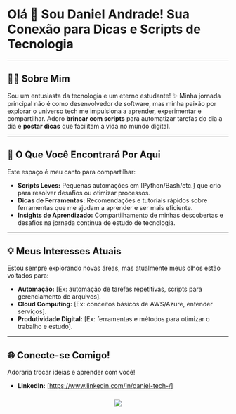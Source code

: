# Olá 👋 Sou Daniel Andrade! Sua Conexão para Dicas e Scripts de Tecnologia

---

## 👨‍💻 Sobre Mim

Sou um entusiasta da tecnologia e um eterno estudante! ✨ Minha jornada principal não é como desenvolvedor de software, mas minha paixão por explorar o universo tech me impulsiona a aprender, experimentar e compartilhar. Adoro **brincar com scripts** para automatizar tarefas do dia a dia e **postar dicas** que facilitam a vida no mundo digital.

---

## 🚀 O Que Você Encontrará Por Aqui

Este espaço é meu canto para compartilhar:

* **Scripts Leves:** Pequenas automações em [Python/Bash/etc.] que crio para resolver desafios ou otimizar processos.
* **Dicas de Ferramentas:** Recomendações e tutoriais rápidos sobre ferramentas que me ajudam a aprender e ser mais eficiente.
* **Insights de Aprendizado:** Compartilhamento de minhas descobertas e desafios na jornada contínua de estudo de tecnologia.

---

## 💡 Meus Interesses Atuais

Estou sempre explorando novas áreas, mas atualmente meus olhos estão voltados para:

* **Automação:** [Ex: automação de tarefas repetitivas, scripts para gerenciamento de arquivos].
* **Cloud Computing:** [Ex: conceitos básicos de AWS/Azure, entender serviços].
* **Produtividade Digital:** [Ex: ferramentas e métodos para otimizar o trabalho e estudo].

---

## 🌐 Conecte-se Comigo!

Adoraria trocar ideias e aprender com você!

* **LinkedIn:** [https://www.linkedin.com/in/daniel-tech-/]


###

<p align="center">
  <a href="https://skillicons.dev">
    <img src="https://skillicons.dev/icons?i=git,docker,windows,linux,vscode,py,mysql" />
  </a>
</p>

###
